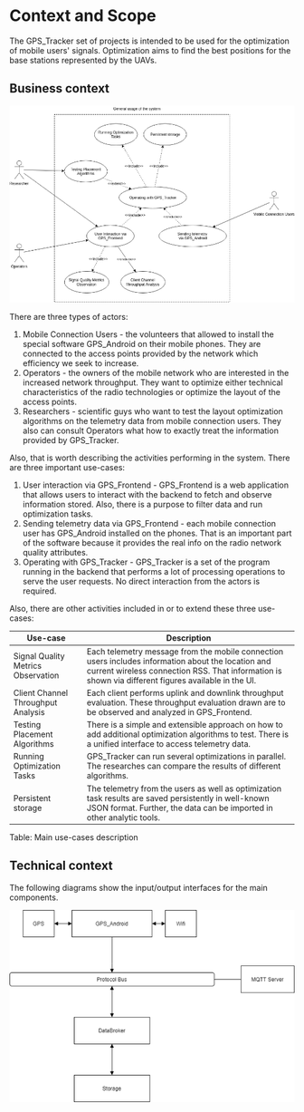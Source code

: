 # Context and Scope

The GPS_Tracker set of projects is intended to be used for the optimization of mobile users' signals. Optimization aims to find the best positions for the base stations represented by the UAVs.

## Business context

![Business context representation](schemes/use-case/Main-Usage-Use-Case.png)

There are three types of actors:

1. Mobile Connection Users - the volunteers that allowed to install the special software GPS_Android on their mobile phones. They are connected to the access points provided by the network which efficiency we seek to increase.
2. Operators - the owners of the mobile network who are interested in the increased network throughput. They want to optimize either technical characteristics of the radio technologies or optimize the layout of the access points.
3. Researchers - scientific guys who want to test the layout optimization algorithms on the telemetry data from mobile connection users. They also can consult Operators what how to exactly treat the information provided by GPS_Tracker.

Also, that is worth describing the activities performing in the system. There are three important use-cases:

1. User interaction via  GPS_Frontend - GPS_Frontend is a web application that allows users to interact with the backend to fetch and observe information stored. Also, there is a purpose to filter data and run optimization tasks.
2. Sending telemetry data via GPS_Frontend - each mobile connection user has GPS_Android installed on the phones. That is an important part of the software because it provides the real info on the radio network quality attributes.
3. Operating with GPS_Tracker - GPS_Tracker is a set of the program running in the backend that performs a lot of processing operations to serve the user requests. No direct interaction from the actors is required.

Also, there are other activities included in or to extend these three use-cases:

|Use-case|Description|
|---|------|
|Signal Quality Metrics Observation| Each telemetry message from the mobile connection users includes information about the location and current wireless connection RSS. That information is shown via different figures available in the UI.|
|Client Channel Throughput Analysis| Each client performs uplink and downlink throughput evaluation. These throughput evaluation drawn are to be observed and analyzed in GPS_Frontend.|
|Testing Placement Algorithms| There is a simple and extensible approach on how to add additional optimization algorithms to test. There is a unified interface to access telemetry data.|
|Running Optimization Tasks| GPS_Tracker can run several optimizations in parallel. The researches can compare the results of different algorithms.|
|Persistent storage| The telemetry from the users as well as optimization task results are saved persistently in well-known JSON format. Further, the data can be imported in other analytic tools.|
Table: Main use-cases description

## Technical context

The following diagrams show the input/output interfaces for the main components.

![Abstract Architecture representation](schemes/architecture/ArchitectureDiagram.png)
